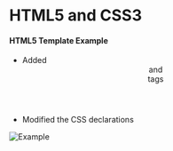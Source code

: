 # HTML5 and CSS3

#### HTML5 Template Example

- Added <header> and <footer> tags
- Modified the CSS declarations

![Example](/ch-1-screenshot.png "HTML5 Template")










